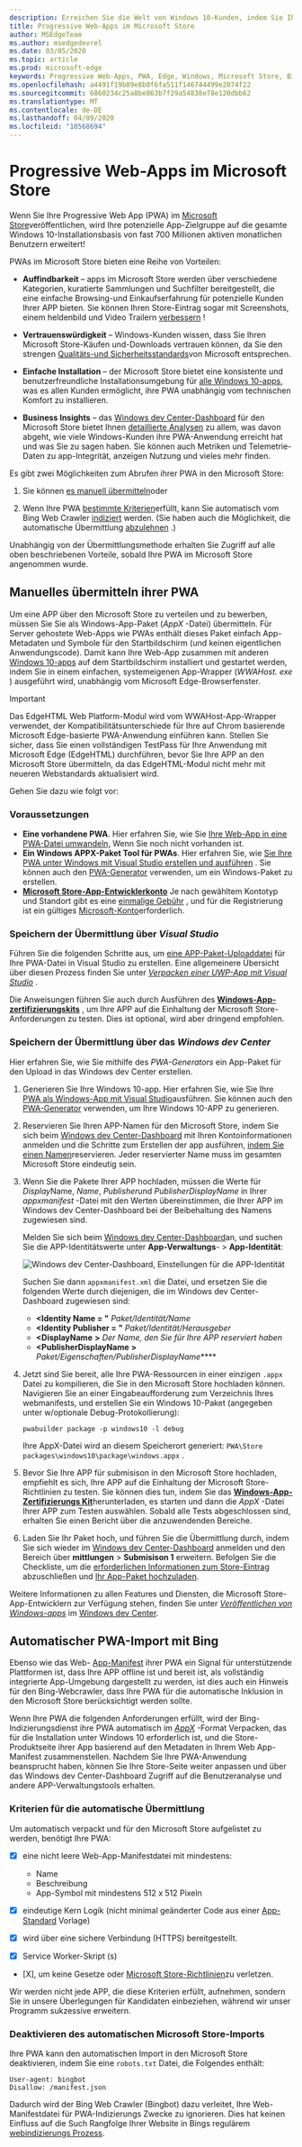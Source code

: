 ```yaml
---
description: Erreichen Sie die Welt von Windows 10-Kunden, indem Sie Ihre PWA über den Microsoft Store verteilen.
title: Progressive Web-Apps im Microsoft Store
author: MSEdgeTeam
ms.author: msedgedevrel
ms.date: 03/05/2020
ms.topic: article
ms.prod: microsoft-edge
keywords: Progressive Web-Apps, PWA, Edge, Windows, Microsoft Store, Bing PWA-Index
ms.openlocfilehash: a4491f19b89e8b0f6fa511f146744499e2074f22
ms.sourcegitcommit: 6860234c25a8be863b7f29a54838e78e120dbb62
ms.translationtype: MT
ms.contentlocale: de-DE
ms.lasthandoff: 04/09/2020
ms.locfileid: "10568694"
---
```

# Progressive Web-Apps im Microsoft Store

Wenn Sie Ihre Progressive Web App (PWA) im [Microsoft Store](https://developer.microsoft.com/store)veröffentlichen, wird Ihre potenzielle App-Zielgruppe auf die gesamte Windows 10-Installationsbasis von fast 700 Millionen aktiven monatlichen Benutzern erweitert! 

PWAs im Microsoft Store bieten eine Reihe von Vorteilen:

- **Auffindbarkeit** – apps im Microsoft Store werden über verschiedene Kategorien, kuratierte Sammlungen und Suchfilter bereitgestellt, die eine einfache Browsing-und Einkaufserfahrung für potenzielle Kunden Ihrer APP bieten. Sie können Ihren Store-Eintrag sogar mit Screenshots, einem heldenbild und Video Trailern [verbessern](/windows/uwp/publish/app-screenshots-and-images) !

- **Vertrauenswürdigkeit** – Windows-Kunden wissen, dass Sie Ihren Microsoft Store-Käufen und-Downloads vertrauen können, da Sie den strengen [Qualitäts-und Sicherheitsstandards](/legal/windows/agreements/store-policies)von Microsoft entsprechen.

- **Einfache Installation** – der Microsoft Store bietet eine konsistente und benutzerfreundliche Installationsumgebung für [alle Windows 10-apps](https://www.microsoft.com/store/apps/windows?icid=CNavAppsWindowsApps), was es allen Kunden ermöglicht, ihre PWA unabhängig vom technischen Komfort zu installieren.

- **Business Insights** – das [Windows dev Center-Dashboard](/windows/uwp/publish/using-the-windows-dev-center-dashboard) für den Microsoft Store bietet Ihnen [detaillierte Analysen](/windows/uwp/publish/analytics) zu allem, was davon abgeht, wie viele Windows-Kunden ihre PWA-Anwendung erreicht hat und was Sie zu sagen haben. Sie können auch Metriken und Telemetrie-Daten zu app-Integrität, anzeigen Nutzung und vieles mehr finden.

Es gibt zwei Möglichkeiten zum Abrufen ihrer PWA in den Microsoft Store:

1. Sie können [es manuell übermitteln](#submitting-your-pwa-manually)oder

2. Wenn Ihre PWA [bestimmte Kriterien](#criteria-for-automatic-submission)erfüllt, kann Sie automatisch vom Bing Web Crawler [indiziert](#automatic-pwa-importing-with-bing) werden. (Sie haben auch die Möglichkeit, die automatische Übermittlung [abzulehnen](#opting-out-of-automatic-microsoft-store-import) .)

Unabhängig von der Übermittlungsmethode erhalten Sie Zugriff auf alle oben beschriebenen Vorteile, sobald Ihre PWA im Microsoft Store angenommen wurde.

## Manuelles übermitteln ihrer PWA

Um eine APP über den Microsoft Store zu verteilen und zu bewerben, müssen Sie Sie als Windows-App-Paket (*AppX* -Datei) übermitteln.  Für Server gehostete Web-Apps wie PWAs enthält dieses Paket einfach App-Metadaten und Symbole für den Startbildschirm (und keinen eigentlichen Anwendungscode). Damit kann Ihre Web-App zusammen mit anderen [Windows 10-apps](/windows/uwp/get-started/whats-a-uwp) auf dem Startbildschirm installiert und gestartet werden, indem Sie in einem einfachen, systemeigenen App-Wrapper (*WWAHost. exe* ) ausgeführt wird, unabhängig vom Microsoft Edge-Browserfenster.  

> [!IMPORTANT]
> Das EdgeHTML Web Platform-Modul wird vom WWAHost-App-Wrapper verwendet, der Kompatibilitätsunterschiede für Ihre auf Chrom basierende Microsoft Edge-basierte PWA-Anwendung einführen kann.  Stellen Sie sicher, dass Sie einen vollständigen TestPass für Ihre Anwendung mit Microsoft Edge (EdgeHTML) durchführen, bevor Sie Ihre APP an den Microsoft Store übermitteln, da das EdgeHTML-Modul nicht mehr mit neueren Webstandards aktualisiert wird.  

Gehen Sie dazu wie folgt vor:

### Voraussetzungen

- **Eine vorhandene PWA**. Hier erfahren Sie, wie Sie [Ihre Web-App in eine PWA-Datei umwandeln,](./get-started.md) Wenn Sie noch nicht vorhanden ist. 
- **Ein Windows APPX-Paket Tool für PWAs**. Hier erfahren Sie, wie [Sie Ihre PWA unter Windows mit Visual Studio erstellen und ausführen](./windows-features.md) . Sie können auch den [PWA-Generator](https://www.pwabuilder.com/) verwenden, um ein Windows-Paket zu erstellen.
- [**Microsoft Store-App-Entwicklerkonto**](/windows/uwp/publish/opening-a-developer-account) Je nach gewähltem Kontotyp und Standort gibt es eine [einmalige Gebühr](/windows/uwp/publish/account-types-locations-and-fees) , und für die Registrierung ist ein gültiges [Microsoft-Konto](https://account.microsoft.com/)erforderlich.


### Speichern der Übermittlung über *Visual Studio* 

Führen Sie die folgenden Schritte aus, um [eine APP-Paket-Uploaddatei](/windows/uwp/packaging/packaging-uwp-apps#create-an-app-package-upload-file) für Ihre PWA-Datei in Visual Studio zu erstellen. Eine allgemeinere Übersicht über diesen Prozess finden Sie unter [*Verpacken einer UWP-App mit Visual Studio*](/windows/uwp/packaging/packaging-uwp-apps) .

Die Anweisungen führen Sie auch durch Ausführen des [**Windows-App-zertifizierungskits**](https://developer.microsoft.com/windows/develop/app-certification-kit) , um Ihre APP auf die Einhaltung der Microsoft Store-Anforderungen zu testen. Dies ist optional, wird aber dringend empfohlen.

### Speichern der Übermittlung über das *Windows dev Center*

Hier erfahren Sie, wie Sie mithilfe des *PWA-Generators* ein App-Paket für den Upload in das Windows dev Center erstellen.

1. Generieren Sie Ihre Windows 10-app. Hier erfahren Sie, wie Sie Ihre [PWA als Windows-App mit Visual Studio](./windows-features.md)ausführen. Sie können auch den [PWA-Generator](https://www.pwabuilder.com/) verwenden, um Ihre Windows 10-APP zu generieren.

2. Reservieren Sie Ihren APP-Namen für den Microsoft Store, indem Sie sich beim [Windows dev Center-Dashboard](https://developer.microsoft.com/dashboard/windows/overview) mit Ihren Kontoinformationen anmelden und die Schritte zum Erstellen der app ausführen, [indem Sie einen Namen](/windows/uwp/publish/create-your-app-by-reserving-a-name)reservieren. Jeder reservierter Name muss im gesamten Microsoft Store eindeutig sein.

3. Wenn Sie die Pakete Ihrer APP hochladen, müssen die Werte für *Display*Name, *Name*, *Publisher*und *PublisherDisplayName* in Ihrer *appxmanifest* -Datei mit den Werten übereinstimmen, die Ihrer APP im Windows dev Center-Dashboard bei der Beibehaltung des Namens zugewiesen sind. 

    Melden Sie sich beim [Windows dev Center-Dashboard](https://developer.microsoft.com/dashboard/windows/overview)an, und suchen Sie die APP-Identitätswerte unter **App-Verwaltungs**-  >  **App-Identität**:

    ![Windows dev Center-Dashboard, Einstellungen für die APP-Identität](./media/dashboard-app-identity.png)

    Suchen Sie dann `appxmanifest.xml` die Datei, und ersetzen Sie die folgenden Werte durch diejenigen, die im Windows dev Center-Dashboard zugewiesen sind:

    - **<Identity Name = "** *Paket/Identität/Name*
    - **<Identity Publisher = "** *Paket/Identität/Herausgeber*
    - **<DisplayName** **>** *Der Name, den Sie für Ihre APP reserviert haben* 
    - **<PublisherDisplayName** **>** *Paket/Eigenschaften/PublisherDisplayName***</PublisherDisplayName>**

4. Jetzt sind Sie bereit, alle Ihre PWA-Ressourcen in einer einzigen `.appx` Datei zu kompilieren, die Sie in den Microsoft Store hochladen können. Navigieren Sie an einer Eingabeaufforderung zum Verzeichnis Ihres webmanifests, und erstellen Sie ein Windows 10-Paket (angegeben unter w/optionale Debug-Protokollierung):

    ```
    pwabuilder package -p windows10 -l debug
    ```

    Ihre AppX-Datei wird an diesem Speicherort generiert: `PWA\Store packages\windows10\package\windows.appx` .

5. Bevor Sie Ihre APP für submisison in den Microsoft Store hochladen, empfiehlt es sich, Ihre APP auf die Einhaltung der Microsoft Store-Richtlinien zu testen. Sie können dies tun, indem Sie das [**Windows-App-Zertifizierungs Kit**](https://developer.microsoft.com/windows/develop/app-certification-kit)herunterladen, es starten und dann die *AppX* -Datei Ihrer APP zum Testen auswählen. Sobald alle Tests abgeschlossen sind, erhalten Sie einen Bericht über die anzuwendenden Bereiche.

6. Laden Sie Ihr Paket hoch, und führen Sie die Übermittlung durch, indem Sie sich wieder im [Windows dev Center-Dashboard](https://developer.microsoft.com/dashboard/windows/overview) anmelden und den Bereich über **mittlungen**  >  **Submisison 1** erweitern. Befolgen Sie die Checkliste, um die [erforderlichen Informationen zum Store-Eintrag](/windows/uwp/publish/app-submissions) abzuschließen und [Ihr App-Paket hochzuladen](/windows/uwp/publish/upload-app-packages).

Weitere Informationen zu allen Features und Diensten, die Microsoft Store-App-Entwicklern zur Verfügung stehen, finden Sie unter [*Veröffentlichen von Windows-apps*](https://developer.microsoft.com/store/publish-apps) im [Windows dev Center](https://developer.microsoft.com/windows).

## Automatischer PWA-Import mit Bing

Ebenso wie das Web- [App-Manifest](https://developer.mozilla.org/docs/Web/Manifest) ihrer PWA ein Signal für unterstützende Plattformen ist, dass Ihre APP offline ist und bereit ist, als vollständig integrierte App-Umgebung dargestellt zu werden, ist dies auch ein Hinweis für den Bing-Webcrawler, dass Ihre PWA für die automatische Inklusion in den Microsoft Store berücksichtigt werden sollte. 

Wenn Ihre PWA die folgenden Anforderungen erfüllt, wird der Bing-Indizierungsdienst ihre PWA automatisch im [*AppX*](#submitting-your-pwa-manually) -Format Verpacken, das für die Installation unter Windows 10 erforderlich ist, und die Store-Produktseite ihrer App basierend auf den Metadaten in Ihrem Web App-Manifest zusammenstellen. Nachdem Sie Ihre PWA-Anwendung beansprucht haben, können Sie Ihre Store-Seite weiter anpassen und über das Windows dev Center-Dashboard Zugriff auf die Benutzeranalyse und andere APP-Verwaltungstools erhalten.

### Kriterien für die automatische Übermittlung

Um automatisch verpackt und für den Microsoft Store aufgelistet zu werden, benötigt Ihre PWA:

- [X] eine nicht leere Web-App-Manifestdatei mit mindestens:

  - Name
  - Beschreibung
  - App-Symbol mit mindestens 512 x 512 Pixeln

- [X] eindeutige Kern Logik (nicht minimal geänderter Code aus einer [App-Standard](https://en.wikipedia.org/wiki/Boilerplate_code) Vorlage)

- [X] wird über eine sichere Verbindung (HTTPS) bereitgestellt.

- [X] Service Worker-Skript (s)

- [X], um keine Gesetze oder [Microsoft Store-Richtlinien](/legal/windows/agreements/store-policies)zu verletzen.

Wir werden nicht jede APP, die diese Kriterien erfüllt, aufnehmen, sondern Sie in unsere Überlegungen für Kandidaten einbeziehen, während wir unser Programm sukzessive erweitern.

### Deaktivieren des automatischen Microsoft Store-Imports

Ihre PWA kann den automatischen Import in den Microsoft Store deaktivieren, indem Sie eine `robots.txt` Datei, die Folgendes enthält:

```
User-agent: bingbot
Disallow: /manifest.json
```

Dadurch wird der Bing Web Crawler (Bingbot) dazu verleitet, Ihre Web-Manifestdatei für PWA-Indizierungs Zwecke zu ignorieren. Dies hat keinen Einfluss auf die Such Rangfolge Ihrer Website in Bings regulärem [webindizierungs Prozess](https://www.bing.com/webmaster/help/help-center-661b2d18).

